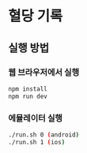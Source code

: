 # 혈당 기록
## 실행 방법
### 웹 브라우저에서 실행
```bash
npm install
npm run dev
```
### 에뮬레이터 실행
```bash
./run.sh 0 (android)
./run.sh 1 (ios)
```

